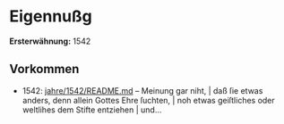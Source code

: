 # Eigennußg

**Ersterwähnung:** 1542

## Vorkommen
- 1542: [jahre/1542/README.md](../jahre/1542/README.md) – Meinung gar niht, |
daß ſie etwas anders, denn allein Gottes Ehre ſuchten, |
noh etwas geiſtliches oder weltlihes dem Stifte entziehen |
und...
